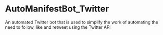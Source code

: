 # AutoManifestBot_Twitter
An automated Twitter bot that is used to simplify the work of automating the need to follow, like and retweet using the Twitter API
